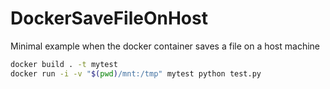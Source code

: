 # DockerSaveFileOnHost
Minimal example when the docker container saves a file on a host machine

```bash
docker build . -t mytest
docker run -i -v "$(pwd)/mnt:/tmp" mytest python test.py
```
